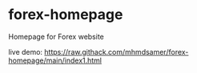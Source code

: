 # forex-homepage
Homepage for Forex website

live demo: https://raw.githack.com/mhmdsamer/forex-homepage/main/index1.html
